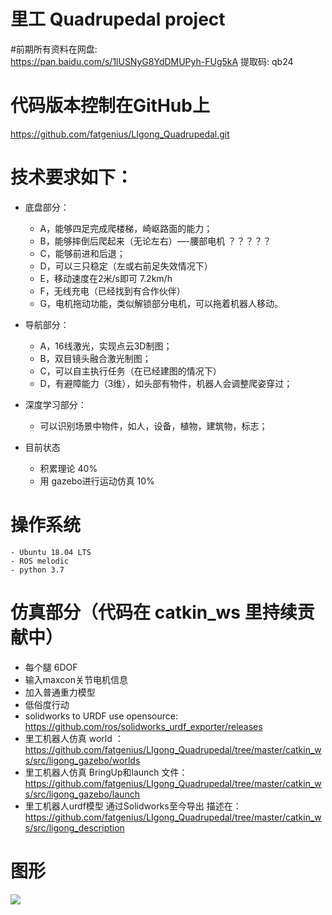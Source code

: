 # 里工 Quadrupedal project


#前期所有资料在网盘:  
https://pan.baidu.com/s/1lUSNyG8YdDMUPyh-FUg5kA 提取码: qb24

# 代码版本控制在GitHub上
https://github.com/fatgenius/LIgong_Quadrupedal.git 


 
# 技术要求如下：

- 底盘部分：
   - A，能够四足完成爬楼梯，崎岖路面的能力；
   - B，能够摔倒后爬起来（无论左右）—-腰部电机 ？？？？？
   - C，能够前进和后退；
   - D，可以三只稳定（左或右前足失效情况下）
   - E，移动速度在2米/s即可 7.2km/h
   - F，无线充电（已经找到有合作伙伴）
   - G，电机拖动功能，类似解锁部分电机，可以拖着机器人移动。

- 导航部分： 
   -  A，16线激光，实现点云3D制图；
   -  B，双目镜头融合激光制图；
   -  C，可以自主执行任务（在已经建图的情况下）
   -  D，有避障能力（3维），如头部有物件，机器人会调整爬姿穿过；

- 深度学习部分：
  - 可以识别场景中物件，如人，设备，植物，建筑物，标志；

- 目前状态
  - 积累理论 40%
  - 用 gazebo进行运动仿真 10%

# 操作系统 
    - Ubuntu 18.04 LTS
    - ROS melodic  
    - python 3.7

# 仿真部分（代码在 catkin_ws 里持续贡献中）
 - 每个腿 6DOF
 - 输入maxcon关节电机信息
 - 加入普通重力模型
 - 低俗度行动
 - solidworks to URDF use opensource:  https://github.com/ros/solidworks_urdf_exporter/releases
 - 里工机器人仿真 world ： https://github.com/fatgenius/LIgong_Quadrupedal/tree/master/catkin_ws/src/ligong_gazebo/worlds
 - 里工机器人仿真 BringUp和launch 文件： https://github.com/fatgenius/LIgong_Quadrupedal/tree/master/catkin_ws/src/ligong_gazebo/launch 
 - 里工机器人urdf模型 通过Solidworks至今导出 描述在： https://github.com/fatgenius/LIgong_Quadrupedal/tree/master/catkin_ws/src/ligong_description
 
# 图形
![](picture/simulation.jpg)
